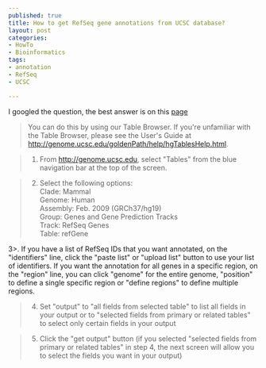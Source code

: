 ```yaml
--- 
published: true
title: How to get RefSeq gene annotations from UCSC database?
layout: post
categories:
- HowTo
- Bioinformatics
tags: 
- annotation
- RefSeq
- UCSC

---
```

I googled the question, the best answer is on this [page](https://lists.soe.ucsc.edu/pipermail/genome/2012-April/029059.html "[Genome] how could I get RefSeq gene annotations from UCSC	database?")

>You can do this by using our Table Browser. If you're unfamiliar with the Table Browser, please see the User's Guide at
http://genome.ucsc.edu/goldenPath/help/hgTablesHelp.html.   

>1. From http://genome.ucsc.edu, select "Tables" from the blue navigation bar at the top of the screen.  

>2. Select the following options:    
Clade: Mammal   
Genome: Human   
Assembly: Feb. 2009 (GRCh37/hg19)   
Group: Genes and Gene Prediction Tracks  
Track: RefSeq Genes     
Table: refGene  

3>. If you have a list of RefSeq IDs that you want annotated, on the "identifiers" line, click the "paste list" or "upload list" button to use your list of identifiers. If you want the annotation for all genes in a specific region, on the "region" line, you can click "genome" for the entire genome, "position" to define a single specific region or "define regions" to define multiple regions.    

>4. Set "output" to "all fields from selected table" to list all fields in your output or to "selected fields from primary or related tables" to select only certain fields in your output   

>5. Click the "get output" button (if you selected "selected fields from primary or related tables" in step 4, the next screen will allow you to select the fields you want in your output)  


